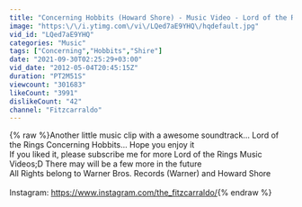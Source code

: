 ```yaml
---
title: "Concerning Hobbits (Howard Shore) - Music Video - Lord of the Rings"
image: "https:\/\/i.ytimg.com\/vi\/LQed7aE9YHQ\/hqdefault.jpg"
vid_id: "LQed7aE9YHQ"
categories: "Music"
tags: ["Concerning","Hobbits","Shire"]
date: "2021-09-30T02:25:29+03:00"
vid_date: "2012-05-04T20:45:15Z"
duration: "PT2M51S"
viewcount: "301683"
likeCount: "3991"
dislikeCount: "42"
channel: "Fitzcarraldo"
---
```

{% raw %}Another little music clip with a awesome soundtrack... Lord of the Rings Concerning Hobbits... Hope you enjoy it<br />If you liked it, please subscribe me for more Lord of the Rings Music Videos;D There may will be a few more in the future<br />All Rights belong to Warner Bros. Records (Warner) and Howard Shore<br /><br />Instagram: <a rel="nofollow" target="blank" href="https://www.instagram.com/the_fitzcarraldo/">https://www.instagram.com/the_fitzcarraldo/</a>{% endraw %}
